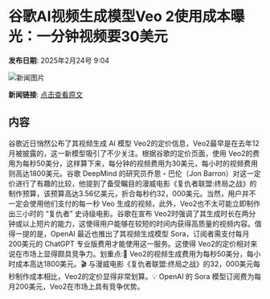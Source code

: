 # ​谷歌AI视频生成模型Veo 2使用成本曝光：一分钟视频要30美元

**发布日期**: 2025年2月24号 9:04

![新闻图片](https://upload.chinaz.com/2025/0224/6387598465797918457121701.png)

**新闻链接**: [点击查看原文](https://www.aibase.com/zh/news/15626)

## 内容

谷歌近日悄然公布了其视频生成 AI 模型 Veo2的定价信息，Veo2最早是在去年12月被披露的，这一新模型吸引了不少关注。根据谷歌的定价页面，使用 Veo2的费用为每秒50美分，这样算下来，每分钟的视频费用为30美元，每小时的视频费用则高达1800美元。谷歌 DeepMind 的研究员乔恩・巴伦（Jon Barron）对这一定价进行了有趣的比较，他提到了备受瞩目的漫威电影《复仇者联盟:终局之战》的制作预算，该预算高达3.56亿美元，折合每秒约32，000美元。当然，用户并不一定会使用他们支付的每一秒 Veo 生成的视频，此外，Veo2也不太可能立即制作出三小时的 “复仇者” 史诗级电影。谷歌在宣布 Veo2时强调了其生成时长在两分钟或以上短片的能力，这使得用户能够在较短的时间内获得高质量的视频内容。值得一提的是，OpenAI 最近也推出了其视频生成模型 Sora，订阅者需支付每月200美元的 ChatGPT 专业版费用才能使用这一服务。这使得 Veo2的定价相对来说在市场上显得颇具竞争力。划重点:🎥 Veo2的视频生成费用为每秒50美分，每小时成本高达1800美元。🎬 与漫威电影《复仇者联盟:终局之战》的32，000美元每秒制作成本相比，Veo2的定价显得非常划算。💡 OpenAI 的 Sora 模型订阅费为每月200美元，Veo2在市场上具有竞争优势。
